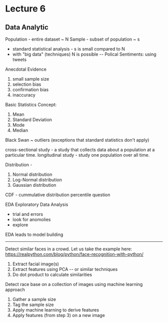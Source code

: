 # Lecture 6

## Data Analytic

Population - entire dataset ~ N
Sample - subset of population ~ s 

* standard statistical analysis - s is small compared to N
* with "big data" (techniques) N is possible
-- Polical Sentiments: using tweets

Anecdotal Evidence
1. small sample size
2. selection bias
3. confirmation bias
4. inaccuracy

Basic Statistics Concept:
1. Mean
2. Standard Deviation
3. Mode
4. Median

Black Swan ~ outliers (exceptions that standard statistics don't apply)

cross-sectional study - a study that collects data about a population at a particular time.
longitudinal study - study one population over all time.

Distribution - 
1. Normal distribution
2. Log-Normal distribution
3. Gaussian distribution

CDF - cummulative distribution percentile question

EDA Exploratory Data Analysis
- trial and errors
- look for anomolies
- explore 

EDA leads to model building

---

Detect similar faces in a crowd.  Let us take the example here: https://realpython.com/blog/python/face-recognition-with-python/

1. Extract facial image(s)
2. Extract features using PCA -- or similar techniques
3. Do dot product to calculate similarities

Detect race base on a collection of images using machine learning approach

1. Gather a sample size
2. Tag the sample size
3. Apply machine learning to derive features
4. Apply features (from step 3) on a new image


